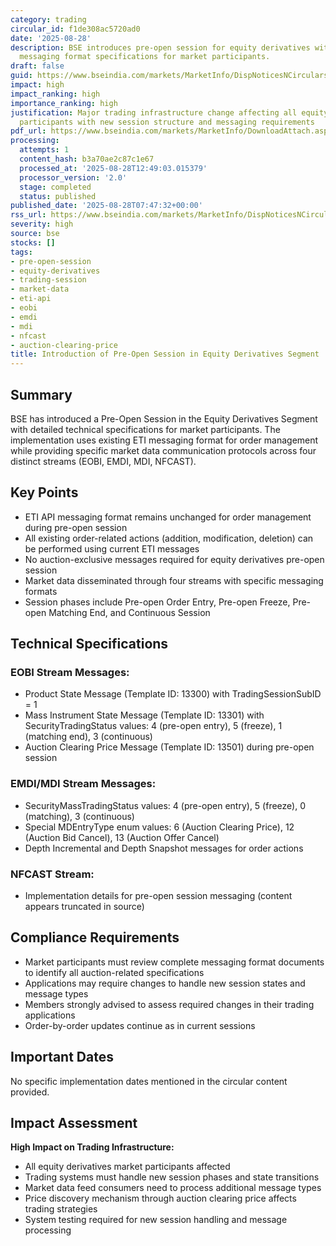 ```yaml
---
category: trading
circular_id: f1de308ac5720ad0
date: '2025-08-28'
description: BSE introduces pre-open session for equity derivatives with detailed
  messaging format specifications for market participants.
draft: false
guid: https://www.bseindia.com/markets/MarketInfo/DispNoticesNCirculars.aspx?Noticeid={501AE259-8F06-42B5-8731-AA973E109EFF}&noticeno=20250828-11&dt=08/28/2025&icount=11&totcount=47&flag=0
impact: high
impact_ranking: high
importance_ranking: high
justification: Major trading infrastructure change affecting all equity derivatives
  participants with new session structure and messaging requirements
pdf_url: https://www.bseindia.com/markets/MarketInfo/DownloadAttach.aspx?id=20250828-11&attachedId=581060ac-86b5-4a19-80db-bdeeb0cc0aa3
processing:
  attempts: 1
  content_hash: b3a70ae2c87c1e67
  processed_at: '2025-08-28T12:49:03.015379'
  processor_version: '2.0'
  stage: completed
  status: published
published_date: '2025-08-28T07:47:32+00:00'
rss_url: https://www.bseindia.com/markets/MarketInfo/DispNoticesNCirculars.aspx?Noticeid={501AE259-8F06-42B5-8731-AA973E109EFF}&noticeno=20250828-11&dt=08/28/2025&icount=11&totcount=47&flag=0
severity: high
source: bse
stocks: []
tags:
- pre-open-session
- equity-derivatives
- trading-session
- market-data
- eti-api
- eobi
- emdi
- mdi
- nfcast
- auction-clearing-price
title: Introduction of Pre-Open Session in Equity Derivatives Segment
---
```


## Summary

BSE has introduced a Pre-Open Session in the Equity Derivatives Segment with detailed technical specifications for market participants. The implementation uses existing ETI messaging format for order management while providing specific market data communication protocols across four distinct streams (EOBI, EMDI, MDI, NFCAST).

## Key Points

- ETI API messaging format remains unchanged for order management during pre-open session
- All existing order-related actions (addition, modification, deletion) can be performed using current ETI messages
- No auction-exclusive messages required for equity derivatives pre-open session
- Market data disseminated through four streams with specific messaging formats
- Session phases include Pre-open Order Entry, Pre-open Freeze, Pre-open Matching End, and Continuous Session

## Technical Specifications

### EOBI Stream Messages:
- Product State Message (Template ID: 13300) with TradingSessionSubID = 1
- Mass Instrument State Message (Template ID: 13301) with SecurityTradingStatus values: 4 (pre-open entry), 5 (freeze), 1 (matching end), 3 (continuous)
- Auction Clearing Price Message (Template ID: 13501) during pre-open session

### EMDI/MDI Stream Messages:
- SecurityMassTradingStatus values: 4 (pre-open entry), 5 (freeze), 0 (matching), 3 (continuous)
- Special MDEntryType enum values: 6 (Auction Clearing Price), 12 (Auction Bid Cancel), 13 (Auction Offer Cancel)
- Depth Incremental and Depth Snapshot messages for order actions

### NFCAST Stream:
- Implementation details for pre-open session messaging (content appears truncated in source)

## Compliance Requirements

- Market participants must review complete messaging format documents to identify all auction-related specifications
- Applications may require changes to handle new session states and message types
- Members strongly advised to assess required changes in their trading applications
- Order-by-order updates continue as in current sessions

## Important Dates

No specific implementation dates mentioned in the circular content provided.

## Impact Assessment

**High Impact on Trading Infrastructure:**
- All equity derivatives market participants affected
- Trading systems must handle new session phases and state transitions
- Market data feed consumers need to process additional message types
- Price discovery mechanism through auction clearing price affects trading strategies
- System testing required for new session handling and message processing